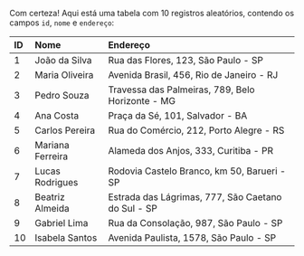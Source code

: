 Com certeza! Aqui está uma tabela com 10 registros aleatórios, contendo os campos `id`, `nome` e `endereço`:

| ID | Nome | Endereço |
| :--- | :--- | :--- |
| 1 | João da Silva | Rua das Flores, 123, São Paulo - SP |
| 2 | Maria Oliveira | Avenida Brasil, 456, Rio de Janeiro - RJ |
| 3 | Pedro Souza | Travessa das Palmeiras, 789, Belo Horizonte - MG |
| 4 | Ana Costa | Praça da Sé, 101, Salvador - BA |
| 5 | Carlos Pereira | Rua do Comércio, 212, Porto Alegre - RS |
| 6 | Mariana Ferreira | Alameda dos Anjos, 333, Curitiba - PR |
| 7 | Lucas Rodrigues | Rodovia Castelo Branco, km 50, Barueri - SP |
| 8 | Beatriz Almeida | Estrada das Lágrimas, 777, São Caetano do Sul - SP |
| 9 | Gabriel Lima | Rua da Consolação, 987, São Paulo - SP |
| 10 | Isabela Santos | Avenida Paulista, 1578, São Paulo - SP |